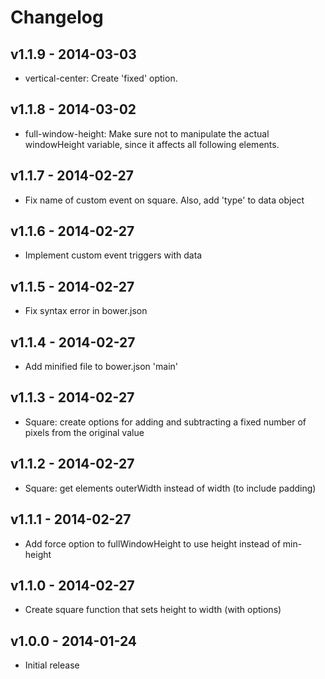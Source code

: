 # Changelog

## v1.1.9 - 2014-03-03
- vertical-center: Create 'fixed' option.

## v1.1.8 - 2014-03-02
- full-window-height: Make sure not to manipulate the actual windowHeight variable, since it affects all following elements.

## v1.1.7 - 2014-02-27
- Fix name of custom event on square. Also, add 'type' to data object

## v1.1.6 - 2014-02-27
- Implement custom event triggers with data

## v1.1.5 - 2014-02-27
- Fix syntax error in bower.json

## v1.1.4 - 2014-02-27
- Add minified file to bower.json 'main'

## v1.1.3 - 2014-02-27
- Square: create options for adding and subtracting a fixed number of pixels from the original value

## v1.1.2 - 2014-02-27
- Square: get elements outerWidth instead of width (to include padding)

## v1.1.1 - 2014-02-27
- Add force option to fullWindowHeight to use height instead of min-height

## v1.1.0 - 2014-02-27
- Create square function that sets height to width (with options)

## v1.0.0 - 2014-01-24
- Initial release
